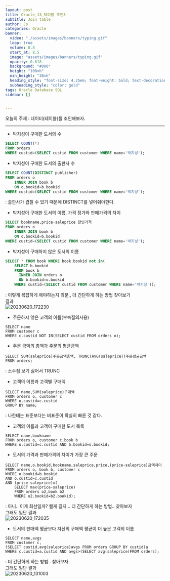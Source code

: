 ```yaml
---
layout: post
title: Oracle_13_테이블 조인3
subtitle: Join table
author: Jo
categories: Oracle
banner:
  video: "./assets/images/banners/typing.gif"
  loop: true
  volume: 0.8
  start_at: 8.5
  image: "assets/images/banners/typing.gif"
  opacity: 0.618
  background: "#000"
  height: "100vh"
  min_height: "38vh"
  heading_style: "font-size: 4.25em; font-weight: bold; text-decoration: underline"
  subheading_style: "color: gold"
tags: Oracle Database SQL
sidebar: []


---
```


오늘의 주제 : 데이터(테이블)를 조인해보자. <br>
 * * *
 
- 박지성이 구매한 도서의 수
```sql
SELECT COUNT(*)
FROM orders
WHERE custid=(SELECT custid FROM customer WHERE name='박지성');
```

- 박지성이 구매한 도서의 출판사 수
```sql
SELECT COUNT(DISTINCT publisher)
FROM orders o
    INNER JOIN book b
    ON o.bookid=b.bookid
WHERE custid=(SELECT custid FROM customer WHERE name='박지성');
```
: 출판사가 겹칠 수 있기 때문에 DISTINCT를 넣어줘야한다.<br>

- 박지성이 구매한 도서의 이름, 가격 정가와 판매가격의 차이
```sql
SELECT bookname,price-saleprice 할인가격
FROM orders o
    INNER JOIN book b
    ON o.bookid=b.bookid
WHERE custid=(SELECT custid FROM customer WHERE name='박지성');
```
- 박지성이 구매하지 않은 도서의 이름
```sql
SELECT * FROM book WHERE book.bookid not in(
    SELECT b.bookid
    FROM book b
      INNER JOIN orders o
      ON b.bookid=o.bookid
    WHERE custid=(SELECT custid FROM customer WHERE name='박지성'));
```
: 이렇게 복잡하게 해야하는지 의문,, 더 간단하게 하는 방법 찾아보기<br>
결과 <br>
![20230620_172230](https://github.com/CheeseYoung/cheeseyoung.github.io/assets/132384527/3f74b08f-3615-4107-8d27-48d14a7a400d) <br>

- 주문하지 않은 고객의 이름(부속질의사용)
```oracle
SELECT name
FROM customer c
WHERE c.custid NOT IN(SELECT custid FROM orders o);
```
- 주문 금액의 총액과 주문의 평균금액
```oracle
SELECT SUM(saleprice)주문금액총액, TRUNC(AVG(saleprice))주문평균금액
FROM orders;
```
: 소수점 보기 싫어서 TRUNC
- 고객의 이름과 고객별 구매액
```oracle
SELECT name,SUM(saleprice)구매액
FROM orders o, customer c
WHERE o.custid=c.custid
GROUP BY name;
```
: 나한테는 표준보다는 비표준이 확실히 빠른 것 같다.

- 고객의 이름과 고객이 구매한 도서 목록
```oracle
SELECT name,bookname
FROM orders o, customer c,book b
WHERE o.custid=c.custid AND b.bookid=o.bookid;
```
- 도서의 가격과 판매가격의 차이가 가장 큰 주문
```oracle
SELECT name,o.bookid,bookname,saleprice,price,(price-saleprice)금액차이
FROM orders o, book b, customer c
WHERE o.bookid=b.bookid 
AND o.custid=c.custid
AND (price-saleprice)=(
    SELECT max(price-saleprice)
    FROM orders o2,book b2 
    WHERE o2.bookid=b2.bookid);
```
: 아니.. 이게 최선일까? 왤케 길지 .. 더 간단하게 하는 방법.. 찾아보자 <br>
그래도 일단 결과<br>
![20230620_172035](https://github.com/CheeseYoung/cheeseyoung.github.io/assets/132384527/63f15825-a5c8-44a9-9749-fa841b9b21f3)

- 도서의 판매액 평균보다 자신의 구매액 평균이 더 높은 고객의 이름
```oracle
SELECT name,avgs
FROM customer c,
(SELECT custid,avg(saleprice)avgs FROM orders GROUP BY custid)a
WHERE c.custid=a.custid AND avgs>(SELECT avg(saleprice)FROM orders); 
```
: 더 간단하게 하는 방법.. 찾아보자<br>
그래도 일단 결과<br>
![20230620_131003](https://github.com/CheeseYoung/cheeseyoung.github.io/assets/132384527/0eda7ba7-212f-4e9e-a2cd-bdbff16b5a83)




